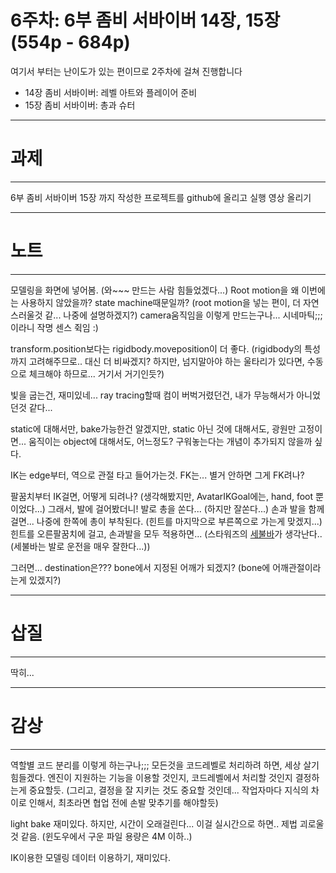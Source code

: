 # 6주차: 6부 좀비 서바이버 14장, 15장(554p - 684p)

여기서 부터는 난이도가 있는 편이므로 2주차에 걸쳐 진행합니다
- 14장 좀비 서바이버: 레벨 아트와 플레이어 준비
- 15장 좀비 서바이버: 총과 슈터

---
# 과제
---
6부 좀비 서바이버 15장 까지 작성한 프로젝트를 github에 올리고 실행 영상 올리기

---
# 노트
---
모델링을 화면에 넣어봄. (와~~~ 만드는 사람 힘들었겠다...)
Root motion을 왜 이번에는 사용하지 않았을까? state machine때문일까? (root motion을 넣는 편이, 더 자연스러울것 같... 나중에 설명하겠지?)
camera움직임을 이렇게 만드는구나... 시네마틱;;;이라니 작명 센스 쥑임 :)

transform.position보다는 rigidbody.moveposition이 더 좋다. (rigidbody의 특성까지 고려해주므로.. 대신 더 비싸겠지? 하지만, 넘지말아야 하는 울타리가 있다면, 수동으로 체크해야 하므로... 거기서 거기인듯?)

빛을 굽는건, 재미있네...
ray tracing할때 컴이 버벅거렸던건, 내가 무능해서가 아니었던것 같다...

static에 대해서만, bake가능한건 알겠지만, static 아닌 것에 대해서도, 광원만 고정이면... 움직이는 object에 대해서도, 어느정도? 구워놓는다는 개념이 추가되지 않을까 싶다.

IK는 edge부터, 역으로 관절 타고 들어가는것.
FK는... 별거 안하면 그게 FK려나?

팔꿈치부터 IK걸면, 어떻게 되려나? (생각해봤지만, AvatarIKGoal에는, hand, foot 뿐이었다...)
그래서, 발에 걸어봤더니! 발로 총을 쏜다... (하지만 잘쏜다...)
손과 발을 함께 걸면... 나중에 한쪽에 총이 부착된다. (힌트를 마지막으로 부른쪽으로 가는게 맞겠지...)
힌트를 오른팔꿈치에 걸고, 손과발을 모두 적용하면... (스타워즈의 [세불바](https://bbs.ruliweb.com/family/242/board/300087/read/13881256)가 생각난다.. (세불바는 발로 운전을 매우 잘한다...))

그러면... destination은??? bone에서 지정된 어깨가 되겠지? (bone에 어깨관절이라는게 있겠지?)


---
# 삽질
---
딱히...


---
# 감상
---
역할별 코드 분리를 이렇게 하는구나;;;
모든것을 코드레벨로 처리하려 하면, 세상 살기 힘들겠다.
엔진이 지원하는 기능을 이용할 것인지, 코드레벨에서 처리할 것인지 결정하는게 중요할듯. (그리고, 결정을 잘 지키는 것도 중요할 것인데... 작업자마다 지식의 차이로 인해서, 최초라면 협업 전에 손발 맞추기를 해야할듯)

light bake 재미있다. 하지만, 시간이 오래걸린다... 이걸 실시간으로 하면.. 제법 괴로울것 같음.
(윈도우에서 구운 파일 용량은 4M 이하..)

IK이용한 모델링 데이터 이용하기, 재미있다.
